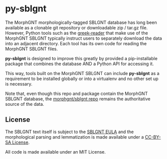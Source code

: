 # py-sblgnt

The MorphGNT morphologically-tagged SBLGNT database has long been available as
a clonable git repository or downloadable zip / tar.gz file. However, Python
tools such as the [greek-reader](https://github.com/jtauber/greek-reader) that
make use of the MorphGNT SBLGNT typically instruct users to separately download
the data into an adjacent directory. Each tool has its own code for reading the
MorphGNT SBLGNT files.

**py-sblgnt** is designed to improve this greatly by provided a pip-installable
package that combines the database AND a Python API for accessing it.

This way, tools built on the MorphGNT SBLGNT can include **py-sblgnt** as a
requirement to be installed globally or into a virtualenv and no other set up
is necessary.

Note that, even though this repo and package contain the MorphGNT SBLGNT
database, the [morphgnt/sblgnt repo](https://github.com/morphgnt/sblgnt)
remains the authoritative source of the data.

## License

The SBLGNT text itself is subject to the [SBLGNT EULA](http://sblgnt.com/license/)
and the morphological parsing and lemmatization is made available under a
[CC-BY-SA License](http://creativecommons.org/licenses/by-sa/3.0/).

All code is made available under an MIT License.
